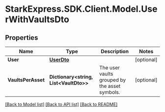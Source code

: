 # StarkExpress.SDK.Client.Model.UserWithVaultsDto

## Properties

Name | Type | Description | Notes
------------ | ------------- | ------------- | -------------
**User** | [**UserDto**](UserDto.md) |  | [optional] 
**VaultsPerAsset** | **Dictionary&lt;string, List&lt;VaultDto&gt;&gt;** | The user vaults grouped by the asset symbols. | [optional] 

[[Back to Model list]](../README.md#documentation-for-models) [[Back to API list]](../README.md#documentation-for-api-endpoints) [[Back to README]](../README.md)

